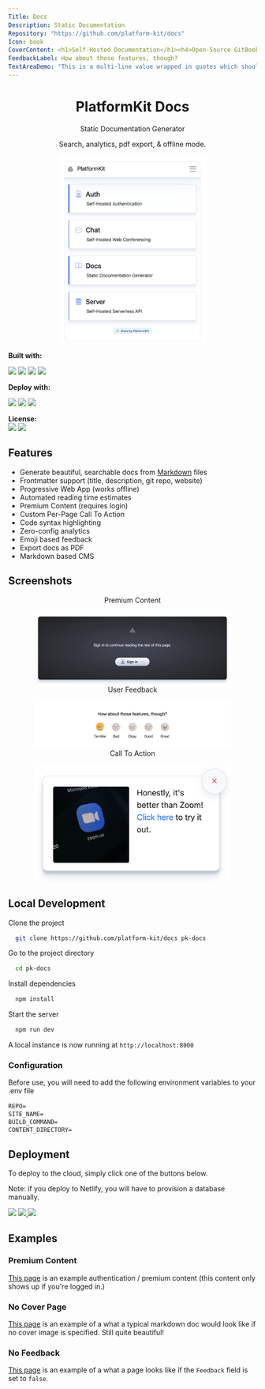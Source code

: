 ```yaml
---
Title: Docs
Description: Static Documentation
Repository: "https://github.com/platform-kit/docs"
Icon: book
CoverContent: <h1>Self-Hosted Documentation</h1><h4>Open-Source GitBook Alternative</h4><code class='d-table br-5 bg-dark p-1 px-2 mt-5 mx-auto'>git clone https://github.com/platform-kit/docs</code>
FeedbackLabel: How about those features, though?
TextAreaDemo: "This is a multi-line value wrapped in quotes which should appear in a textarea input: Lorem ipsum dolor sit amet, consectetur adipiscing elit, sed do eiusmod tempor incididunt ut labore et dolore magna aliqua.  Ut enim ad minim veniam, quis nostrud exercitation ullamco laboris nisi ut aliquip ex ea commodo consequat.  Duis aute irure dolor in reprehenderit in voluptate velit esse cillum dolore eu fugiat nulla pariatur. Excepteur sint occaecat cupidatat non proident, sunt in culpa qui officia deserunt mollit anim id est laborum."
---
```

<h1 align="center">PlatformKit Docs</h1>

<p align="center">
Static Documentation Generator
</p>

<p align="center">
Search, analytics, pdf export, & offline mode.
</p>

<div align="center">
    <img src="https://raw.githubusercontent.com/platform-kit/docs/master/assets/images/screenshot.png" style="border-radius:4px; margin:auto;max-width:300px;" class="raised" width="400"/>
</div>

**Built with:** <br>

<p float="left">
<img src="https://img.shields.io/badge/Node.js-ebf5fb?style=for-the-badge&logo=nodedotjs"/>
<img src="https://img.shields.io/badge/Vue.js-ebf5fb?style=for-the-badge&logo=vuedotjs" />
<img src="https://img.shields.io/badge/Nuxt.js-ebf5fb?style=for-the-badge&logo=nuxt.js" />
<img src="https://img.shields.io/badge/Bootstrap-ebf5fb?style=for-the-badge&logo=bootstrap" />
</p>

**Deploy with:** <br>

<p float="left">
<img src="https://img.shields.io/badge/Heroku-430098?style=for-the-badge&logo=heroku&logoColor=white"/> <img src="https://img.shields.io/badge/Digital_Ocean-0080FF?style=for-the-badge&logo=DigitalOcean&logoColor=white" /> <img src="https://img.shields.io/badge/Render-46E3B7?style=for-the-badge&logo=Render&logoColor=white"/> 
</p>

**License:** <br> <img src="https://img.shields.io/badge/License-000000?style=for-the-badge&logo=git"/> <img src="https://img.shields.io/badge/MIT-222?style=for-the-badge&logoColor=white"/>

## Features

- Generate beautiful, searchable docs from [Markdown](https://www.markdownguide.org) files
- Frontmatter support (title, description, git repo, website)
- Progressive Web App (works offline)
- Automated reading time estimates
- Premium Content (requires login)
- Custom Per-Page Call To Action
- Code syntax highlighting
- Zero-config analytics
- Emoji based feedback
- Export docs as PDF
- Markdown based CMS
## Screenshots

<div align="center">

<div class="badge badge-primary my-3">Premium Content</div><br>
<img src="https://raw.githubusercontent.com/platform-kit/docs/master/assets/images/premium-content.png" class="border raised" width="400"/>
<br>
	
<div class="badge badge-primary my-3">User Feedback</div><br>
<img src="https://raw.githubusercontent.com/platform-kit/docs/master/assets/images/feedback.gif" width="400" class="border raised"/>
<br>

<div class="badge badge-primary my-3">Call To Action</div><br>
<img src="https://raw.githubusercontent.com/platform-kit/docs/master/assets/images/cta.png" width="400" class="border raised" />
<br>	

</div>


## Local Development

Clone the project

```bash
  git clone https://github.com/platform-kit/docs pk-docs
```

Go to the project directory

```bash
  cd pk-docs
```

Install dependencies

```bash
  npm install
```

Start the server

```bash
  npm run dev
```

A local instance is now running at `http://localhost:8000`

### Configuration

Before use, you will need to add the following environment variables to your .env file

```env
REPO=
SITE_NAME=
BUILD_COMMAND=
CONTENT_DIRECTORY=
```

## Deployment

To deploy to the cloud, simply click one of the buttons below.

Note: if you deploy to Netlify, you will have to provision a database manually.

<a href="https://heroku.com/deploy?template=https://github.com/platform-kit/docs" target="_blank"><img src="https://img.shields.io/badge/Deploy%20to%20Heroku→-430098?style=for-the-badge&logo=heroku&logoColor=white"/></a> <a href="https://cloud.digitalocean.com/apps/new?repo=https://github.com/platform-kit/docs/tree/main" target="_blank"><img src="https://img.shields.io/badge/Deploy%20to%20Digital_Ocean→-0080FF?style=for-the-badge&logo=DigitalOcean&logoColor=white" /> </a> <a href="https://render.com/deploy?repo=https://github.com/platform-kit/docs" target="_blank"> <img src="https://img.shields.io/badge/Deploy%20to%20Render→-46E3B7?style=for-the-badge&logo=Render&logoColor=fff"/> </a>

## Examples

### Premium Content

[This page](/#/examples/auth) is an example authentication / premium content (this content only shows up if you're logged in.)

### No Cover Page

[This page](/#/examples/no-cover) is an example of a what a typical markdown doc would look like if no cover image is specified. Still quite beautiful!

### No Feedback

[This page](/#/examples/no-feedback) is an example of a what a page looks like if the `Feedback` field is set to `false`.